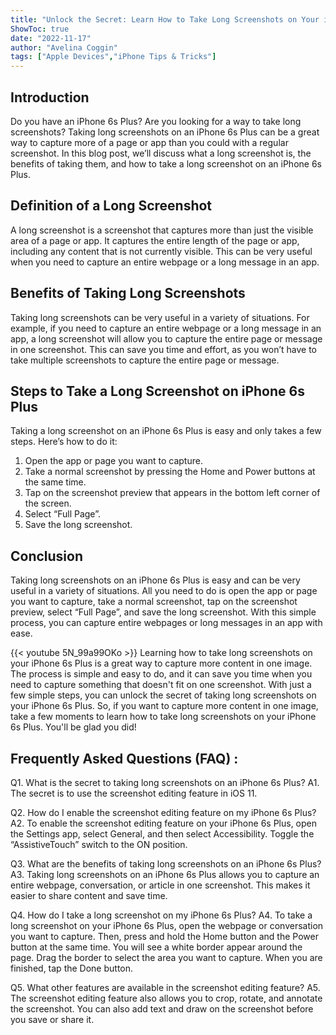 ```yaml
---
title: "Unlock the Secret: Learn How to Take Long Screenshots on Your iPhone 6s Plus!"
ShowToc: true 
date: "2022-11-17"
author: "Avelina Coggin" 
tags: ["Apple Devices","iPhone Tips & Tricks"]
---
```

## Introduction

Do you have an iPhone 6s Plus? Are you looking for a way to take long screenshots? Taking long screenshots on an iPhone 6s Plus can be a great way to capture more of a page or app than you could with a regular screenshot. In this blog post, we’ll discuss what a long screenshot is, the benefits of taking them, and how to take a long screenshot on an iPhone 6s Plus. 

## Definition of a Long Screenshot

A long screenshot is a screenshot that captures more than just the visible area of a page or app. It captures the entire length of the page or app, including any content that is not currently visible. This can be very useful when you need to capture an entire webpage or a long message in an app. 

## Benefits of Taking Long Screenshots

Taking long screenshots can be very useful in a variety of situations. For example, if you need to capture an entire webpage or a long message in an app, a long screenshot will allow you to capture the entire page or message in one screenshot. This can save you time and effort, as you won’t have to take multiple screenshots to capture the entire page or message. 

## Steps to Take a Long Screenshot on iPhone 6s Plus

Taking a long screenshot on an iPhone 6s Plus is easy and only takes a few steps. Here’s how to do it: 

1. Open the app or page you want to capture. 
2. Take a normal screenshot by pressing the Home and Power buttons at the same time. 
3. Tap on the screenshot preview that appears in the bottom left corner of the screen. 
4. Select “Full Page”. 
5. Save the long screenshot. 

## Conclusion

Taking long screenshots on an iPhone 6s Plus is easy and can be very useful in a variety of situations. All you need to do is open the app or page you want to capture, take a normal screenshot, tap on the screenshot preview, select “Full Page”, and save the long screenshot. With this simple process, you can capture entire webpages or long messages in an app with ease.

{{< youtube 5N_99a99OKo >}} 
Learning how to take long screenshots on your iPhone 6s Plus is a great way to capture more content in one image. The process is simple and easy to do, and it can save you time when you need to capture something that doesn't fit on one screenshot. With just a few simple steps, you can unlock the secret of taking long screenshots on your iPhone 6s Plus. So, if you want to capture more content in one image, take a few moments to learn how to take long screenshots on your iPhone 6s Plus. You'll be glad you did!

## Frequently Asked Questions (FAQ) :
Q1. What is the secret to taking long screenshots on an iPhone 6s Plus?
A1. The secret is to use the screenshot editing feature in iOS 11.

Q2. How do I enable the screenshot editing feature on my iPhone 6s Plus?
A2. To enable the screenshot editing feature on your iPhone 6s Plus, open the Settings app, select General, and then select Accessibility. Toggle the “AssistiveTouch” switch to the ON position.

Q3. What are the benefits of taking long screenshots on an iPhone 6s Plus?
A3. Taking long screenshots on an iPhone 6s Plus allows you to capture an entire webpage, conversation, or article in one screenshot. This makes it easier to share content and save time.

Q4. How do I take a long screenshot on my iPhone 6s Plus?
A4. To take a long screenshot on your iPhone 6s Plus, open the webpage or conversation you want to capture. Then, press and hold the Home button and the Power button at the same time. You will see a white border appear around the page. Drag the border to select the area you want to capture. When you are finished, tap the Done button.

Q5. What other features are available in the screenshot editing feature?
A5. The screenshot editing feature also allows you to crop, rotate, and annotate the screenshot. You can also add text and draw on the screenshot before you save or share it.


